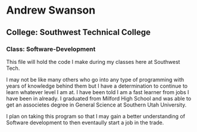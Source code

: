 # Andrew Swanson
## College: Southwest Technical College
### Class: Software-Development

This file will hold the code I make during my classes here at Southwest Tech.

I may not be like many others who go into any type of programming with years of knowledge behind them but I have a determination to continue to learn whatever level I am at. I have been told I am a fast learner from jobs I have been in already. I graduated from Milford High School and was able to get an associetes degree in General Science at Southern Utah University.

I plan on taking this program so that I may gain a better understanding of Software development to then eventaully start a job in the trade.
